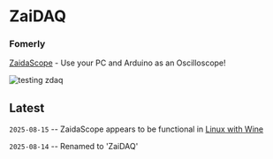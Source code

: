 # ZaiDAQ



### Fomerly

[ZaidaScope](https://github.com/ZaidaTek/ZaidaScope/blob/master/scope/ReadMe.md) - Use your PC and Arduino as an Oscilloscope!



![testing zdaq](https://github.com/ZaidaTek/ZaidaScope/blob/master/doc/blog/2025-08-15_floating.png)



## Latest

`2025-08-15` -- ZaidaScope appears to be functional in [Linux with Wine](scope/ReadMe.md#linux)

`2025-08-14` -- Renamed to 'ZaiDAQ'

